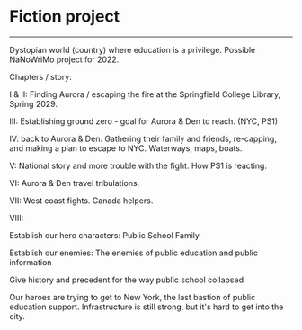 # Fiction project

---

Dystopian world (country) where education is a privilege. 
Possible NaNoWriMo project for 2022. 


Chapters / story:


I & II: Finding Aurora / escaping the fire at the Springfield College Library, Spring 2029.

III: Establishing ground zero - goal for Aurora & Den to reach. (NYC, PS1)

IV: back to Aurora & Den. Gathering their family and friends, re-capping, and making a plan to escape to NYC. Waterways, maps, boats. 

V: National story and more trouble with the fight. How PS1 is reacting.

VI: Aurora & Den travel tribulations. 

VII: West coast fights. Canada helpers.

VIII: 



Establish our hero characters: Public School Family

Establish our enemies: The enemies of public education and public information

Give history and precedent for the way public school collapsed

Our heroes are trying to get to New York, the last bastion of public education support. Infrastructure is still strong, but it's hard to get into the city. 






